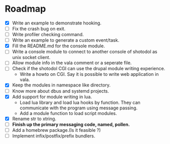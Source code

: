 Roadmap
========

- [x] Write an example to demonstrate hooking.
- [ ] Fix the crash bug on exit.
- [ ] Write profiler checking command.
- [ ] Write an example to generate a custom event/task.
- [x] Fill the README.md for the console module.
- [ ] Write a console module to connect to another console of shotodol as unix socket client.
- [ ] Allow module info in the vala comment or a seperate file.
- [ ] Check if the shotodol CGI can use the drupal module writing experience.
	- Write a howto on CGI. Say it is possible to write web application in vala.
- [x] Keep the modules in namespace like directory.
- [ ] Know more about dbus and systemd projects.
- [x] Add support for module writing in lua. 
	- Load lua library and load lua hooks by function. They can communicate with the program using message passing.
	- Add a module function to load script modules.
- [x] Rename str to xtring.
- [ ] **Finish up the primary messaging code, named, pollen.**
- [ ] Add a homebrew package.(Is it feasible ?)
- [ ] Implement infix/postfix/prefix bundlers.
